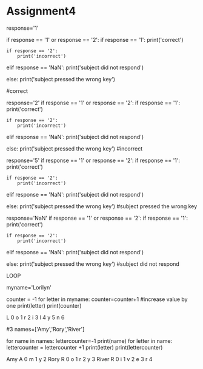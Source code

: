 # Assignment4
response='1'

if response == '1' or response == '2':
    if response == '1':
        print('correct')

    if response == '2':
        print('incorrect')


elif response == 'NaN':
        print('subject did not respond')

else:
    print('subject pressed the wrong key')
    
#correct

response='2'
if response == '1' or response == '2':
    if response == '1':
        print('correct')

    if response == '2':
        print('incorrect')


elif response == 'NaN':
        print('subject did not respond')

else:
    print('subject pressed the wrong key')
#incorrect

response='5'
if response == '1' or response == '2':
    if response == '1':
        print('correct')

    if response == '2':
        print('incorrect')


elif response == 'NaN':
        print('subject did not respond')

else:
    print('subject pressed the wrong key')
#subject pressed the wrong key

response='NaN'
if response == '1' or response == '2':
    if response == '1':
        print('correct')

    if response == '2':
        print('incorrect')


elif response == 'NaN':
        print('subject did not respond')

else:
    print('subject pressed the wrong key')
#subject did not respond


LOOP

myname='Lorilyn'

counter = -1
for letter in myname:
    counter=counter+1 #increase value by one 
    print(letter)
    print(counter) 

L
0
o
1
r
2
i
3
l
4
y
5
n
6

#3
names=['Amy','Rory','River']

for name in names:
   lettercounter=-1
   print(name)
   for letter in name:
       lettercounter = lettercounter +1
       print(letter)
       print(lettercounter)


Amy
A
0
m
1
y
2
Rory
R
0
o
1
r
2
y
3
River
R
0
i
1
v
2
e
3
r
4
